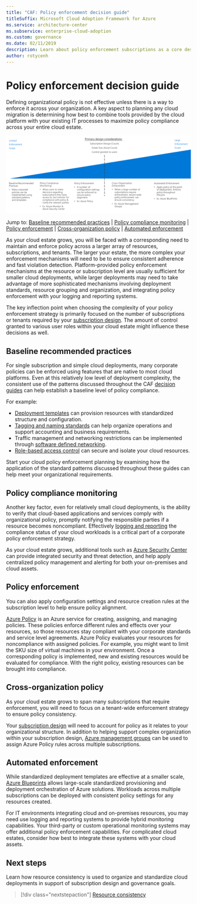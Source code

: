 ```yaml
---
title: "CAF: Policy enforcement decision guide" 
titleSuffix: Microsoft Cloud Adoption Framework for Azure
ms.service: architecture-center
ms.subservice: enterprise-cloud-adoption
ms.custom: governance
ms.date: 02/11/2019
description: Learn about policy enforcement subscriptions as a core design priority in Azure migrations.
author: rotycenh
---
```


# Policy enforcement decision guide

Defining organizational policy is not effective unless there is a way to enforce it across your organization. A key aspect to planning any cloud migration is determining how best to combine tools provided by the cloud platform with your existing IT processes to maximize policy compliance across your entire cloud estate.

![Plotting policy enforcement options from least to most complex, aligned with jump links below](../../_images/discovery-guides/discovery-guide-policy-enforcement.png)

Jump to: [Baseline recommended practices](#baseline-recommended-practices) | [Policy compliance monitoring](#policy-compliance-monitoring) | [Policy enforcement](#policy-enforcement) | [Cross-organization policy](#cross-organization-policy) | [Automated enforcement](#automated-enforcement)

As your cloud estate grows, you will be faced with a corresponding need to maintain and enforce policy across a larger array of resources, subscriptions, and tenants. The larger your estate, the more complex your enforcement mechanisms will need to be to ensure consistent adherence and fast violation detection. Platform-provided policy enforcement mechanisms at the resource or subscription level are usually sufficient for smaller cloud deployments, while larger deployments may need to take advantage of more sophisticated mechanisms involving deployment standards, resource grouping and organization, and integrating policy enforcement with your logging and reporting systems.

The key inflection point when choosing the complexity of your policy enforcement strategy is primarily focused on the number of subscriptions or tenants required by your [subscription design](../subscriptions/overview.md). The amount of control granted to various user roles within your cloud estate might influence these decisions as well.

## Baseline recommended practices

For single subscription and simple cloud deployments, many corporate policies can be enforced using features that are native to most cloud platforms. Even at this relatively low level of deployment complexity, the consistent use of the patterns discussed throughout the CAF [decision guides](../overview.md) can help establish a baseline level of policy compliance.

For example:

- [Deployment templates](../resource-consistency/overview.md) can provision resources with standardized structure and configuration.
- [Tagging and naming standards](../resource-tagging/overview.md) can help organize operations and support accounting and business requirements.
- Traffic management and networking restrictions can be implemented through [software defined networking](../software-defined-network/overview.md).
- [Role-based access control](../identity/overview.md) can secure and isolate your cloud resources.

Start your cloud policy enforcement planning by examining how the application of the standard patterns discussed throughout these guides can help meet your organizational requirements.

## Policy compliance monitoring

Another key factor, even for relatively small cloud deployments, is the ability to verify that cloud-based applications and services comply with organizational policy, promptly notifying the responsible parties if a resource becomes noncompliant. Effectively [logging and reporting](../log-and-report/overview.md) the compliance status of your cloud workloads is a critical part of a corporate policy enforcement strategy.

As your cloud estate grows, additional tools such as [Azure Security Center](/azure/security-center) can provide integrated security and threat detection, and help apply centralized policy management and alerting for both your on-premises and cloud assets.

## Policy enforcement

You can also apply configuration settings and resource creation rules at the subscription level to help ensure policy alignment.

[Azure Policy](/azure/governance/policy/overview) is an Azure service for creating, assigning, and managing policies. These policies enforce different rules and effects over your resources, so those resources stay compliant with your corporate standards and service level agreements. Azure Policy evaluates your resources for noncompliance with assigned policies. For example, you might want to limit the SKU size of virtual machines in your environment. Once a corresponding policy is implemented, new and existing resources would be evaluated for compliance. With the right policy, existing resources can be brought into compliance.

## Cross-organization policy

As your cloud estate grows to span many subscriptions that require enforcement, you will need to focus on a tenant-wide enforcement strategy to ensure policy consistency.

Your [subscription design](../subscriptions/overview.md) will need to account for policy as it relates to your organizational structure. In addition to helping support complex organization within your subscription design, [Azure management groups](../subscriptions/overview.md#management-groups) can be used to assign Azure Policy rules across multiple subscriptions.

## Automated enforcement

While standardized deployment templates are effective at a smaller scale, [Azure Blueprints](/azure/governance/blueprints/overview) allows large-scale standardized provisioning and deployment orchestration of Azure solutions. Workloads across multiple subscriptions can be deployed with consistent policy settings for any resources created.

For IT environments integrating cloud and on-premises resources, you may need use logging and reporting systems to provide hybrid monitoring capabilities. Your third-party or custom operational monitoring systems may offer additional policy enforcement capabilities. For complicated cloud estates, consider how best to integrate these systems with your cloud assets.

## Next steps

Learn how resource consistency is used to organize and standardize cloud deployments in support of subscription design and governance goals.

> [!div class="nextstepaction"]
> [Resource consistency](../resource-consistency/overview.md)
